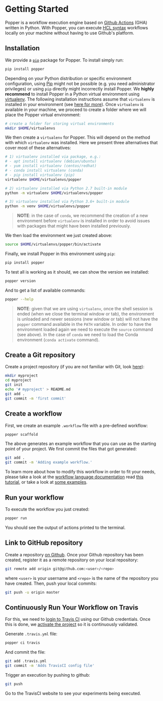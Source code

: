 # Getting Started

Popper is a workflow execution engine based on [Github Actions][gha] 
(GHA) written in Python. With Popper, you can execute [HCL 
syntax][ghalang] workflows locally on your machine without having 
to use Github's platform.

## Installation

We provide a [`pip`][pip] package for Popper. To install simply run:

```bash
pip install popper
```

Depending on your Python distribution or specific environment 
configuration, using [Pip][pip] might not be possible (e.g. you need 
administrator privileges) or using `pip` directly might incorrectly 
install Popper. We **highly recommend** to install Popper in a Python 
virtual environment using [virtualenv][venv]. The following 
installation instructions assume that `virtualenv` is installed in 
your environment (see [here for more][venv-install]). Once 
`virtualenv` is available in your machine, we proceed to create a 
folder where we will place the Popper virtual environment:

```bash
# create a folder for storing virtual environments
mkdir $HOME/virtualenvs
```

We then create a `virtualenv` for Popper. This will depend on the 
method with which `virtualenv` was installed. Here we present three 
alternatives that cover most of these alternatives:

```bash
# 1) virtualenv installed via package, e.g.:
# - apt install virtualenv (debian/ubuntu)
# - yum install virtualenv (centos/redhat)
# - conda install virtualenv (conda)
# - pip install virtualenv (pip)
virtualenv $HOME/virtualenvs/popper

# 2) virtualenv installed via Python 2.7 built-in module
python -m virtualenv $HOME/virtualenvs/popper

# 3) virtualenv installed via Python 3.6+ built-in module
python -m venv $HOME/virtualenvs/popper
```

> **NOTE**: in the case of `conda`, we recommend the creation of a new 
> environment before `virtualenv` is installed in order to avoid 
> issues with packages that might have been installed previously.

We then load the environment we just created above:

```bash
source $HOME/virtualenvs/popper/bin/activate
```

Finally, we install Popper in this environment using `pip`:

```bash
pip install popper
```

To test all is working as it should, we can show the version we 
installed:

```bash
popper version
```

And to get a list of available commands:

```bash
popper --help
```

> **NOTE**: given that we are using `virtualenv`, once the shell 
session is ended (when we close the terminal window or tab), the 
environment is unloaded and newer sessions (new window or tab) will 
not have the `popper` command available in the `PATH` variable. In 
order to have the environment loaded again we need to execute the 
`source` command (see above). In the case of `conda` we need to load 
the Conda environment (`conda activate` command).

## Create a Git repository

Create a project repository (if you are not familiar with Git, look 
[here](https://www.learnenough.com/git-tutorial)):

```bash
mkdir myproject
cd myproject
git init
echo '# myproject' > README.md
git add .
git commit -m 'first commit'
```

## Create a workflow

First, we create an example `.workflow` file with a pre-defined 
workflow:

```bash
popper scaffold
```

The above generates an example workflow that you can use as the 
starting point of your project. We first commit the files that got 
generated:

```bash
git add .
git commit -m 'Adding example workflow.'
```

To learn more about how to modify this workflow in order to fit your 
needs, please take a look at the [workflow language 
documentation](gha_workflows.md) read [this tutorial][ghatut], or take 
a look at [some examples][ex].

## Run your workflow

To execute the workflow you just created:

```bash
popper run
```

You should see the output of actions printed to the terminal.

## Link to GitHub repository

Create a repository [on Github][gh-create]. Once your Github 
repository has been created, register it as a remote repository on 
your local repository:

```bash
git remote add origin git@github.com:<user>/<repo>
```

where `<user>` is your username and `<repo>` is the name of the 
repository you have created. Then, push your local commits:

```bash
git push -u origin master
```

## Continuously Run Your Workflow on Travis

For this, we need to [login to Travis CI][cisetup] using our Github 
credentials. Once this is done, we [activate the project][ciactivate] 
so it is continuously validated.

Generate `.travis.yml` file:

```bash
popper ci travis
```

And commit the file:

```bash
git add .travis.yml
git commit -m 'Adds TravisCI config file'
```

Trigger an execution by pushing to github:

```bash
git push
```

Go to the TravisCI website to see your experiments being executed.

[ghalang]: https://github.com/actions/workflow-parser/blob/master/language.md
[pip]: https://pip.pypa.io/en/stable/
[wfdocs]: gha_workflows.md
[ghatut]: https://scotch.io/bar-talk/introducing-github-actions#toc-how-it-works
[ex]: https://github.com/popperized/popper-examples
[gh-create]: https://help.github.com/articles/create-a-repo/
[cisetup]: https://docs.travis-ci.com/user/getting-started/#Prerequisites
[ciactivate]: https://docs.travis-ci.com/user/getting-started/#To-get-started-with-Travis-CI
[gha]: https://github.com/features/actions
[venv]: https://virtualenv.pypa.io/en/latest/
[venv-install]: https://packaging.python.org/guides/installing-using-pip-and-virtual-environments/#installing-virtualenv
